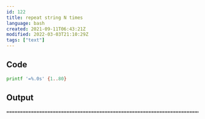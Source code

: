 ```yaml
---
id: 122
title: repeat string N times
language: bash
created: 2021-09-11T06:43:21Z
modified: 2022-03-03T21:10:29Z
tags: ["text"]
---
```


## Code

```bash
printf '=%.0s' {1..80}
```

## Output

```
================================================================================
```

<!-- end -->

